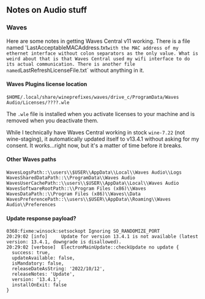 ## Notes on Audio stuff

### Waves
Here are some notes in getting Waves Central v11 working. There is a file named 'LastAcceptableMACAddress.txt` with the MAC address of my ethernet interface without colon separators as the only value. What is weird about that is that Waves Central used my wifi interface to do its actual communication. There is another file named `LastRefreshLicenseFile.txt` without anything in it.

#### Waves Plugins license location
`$HOME/.local/share/wineprefixes/waves/drive_c/ProgramData/Waves Audio/Licenses/????.wle`

The `.wle` file is installed when you activate licenses to your machine and is removed when you deactivate them.


While I technically have Waves Central working in stock `wine-7.22` (not wine-staging), it automatically updated itself to v13.4.1 without asking for my consent. It works...right now, but it's a matter of time before it breaks. 

#### Other Waves paths
`WavesLogsPath::\\users\\$USER\\AppData\\Local\\Waves Audio\\Logs`
`WavesSharedDataPath::\\ProgramData\\Waves Audio`
`WavesUserCachePath::\\users\\$USER\\AppData\\Local\\Waves Audio`
`WavesSoftwareRootPath::\\Program Files (x86)\\Waves`
`WavesDataPath::\\Program Files (x86)\\Waves\\Data`
`WavesPreferencePath::\\users\\$USER\\AppData\\Roaming\\Waves Audio\\Preferences`

#### Update response payload?
```
0368:fixme:winsock:setsockopt Ignoring SO_RANDOMIZE_PORT
20:29:02 [info]     Update for version 13.4.1 is not available (latest version: 13.4.1, downgrade is disallowed).
20:29:02 [verbose]  ElectronMainUpdate::checkUpdate no update {
  success: true,
  updateAvailable: false,
  isMandatory: false,
  releaseDateAsString: '2022/10/12',
  releaseNotes: 'Update',
  version: '13.4.1',
  installOnExit: false
}
```
